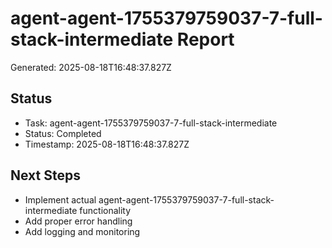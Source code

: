# agent-agent-1755379759037-7-full-stack-intermediate Report

Generated: 2025-08-18T16:48:37.827Z

## Status
- Task: agent-agent-1755379759037-7-full-stack-intermediate
- Status: Completed
- Timestamp: 2025-08-18T16:48:37.827Z

## Next Steps
- Implement actual agent-agent-1755379759037-7-full-stack-intermediate functionality
- Add proper error handling
- Add logging and monitoring

